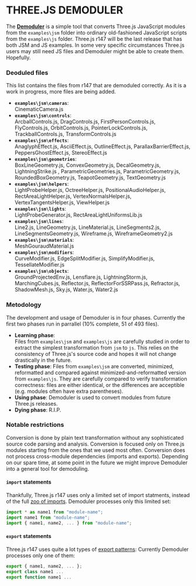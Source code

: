 # THREE.JS DEMODULER

The [**Demoduler**](https://boytchev.github.io/demoduler/) is a simple tool that
converts Three.js JavaScript modules from the `examples\jsm` folder into ordinary
old-fashioned JavaScript scripts from the `examples\js` folder. Three.js r147
will be the last release that has both JSM and JS examples. In some very specific
circumstances Three.js users may still need JS files and Demoduler might be
able to create them. Hopefully.


### Deoduled files

This list contains the files from r147 that are demoduled correctly. As it is a
work in progress, more files are being added.

- **`examples\jsm\cameras`**:<br>
	CinematicCamera.js
- **`examples\jsm\controls`**:<br>
	ArcballControls.js, DragControls.js, FirstPersonControls.js, FlyControls.js,
	OrbitControls.js, PointerLockControls.js, TrackballControls.js, TransformControls.js
- **`examples\jsm\effects`**:<br>
	AnaglyphEffect.js, AsciiEffect.js, OutlineEffect.js, ParallaxBarrierEffect.js,
	PeppersGhostEffect.js, StereoEffect.js
- **`examples\jsm\geometries`**:<br>
	BoxLineGeometry.js, ConvexGeometry.js, DecalGeometry.js, LightningStrike.js ,
	ParametricGeometries.js, ParametricGeometry.js, RoundedBoxGeometry.js,
	TeapotGeometry.js, TextGeometry.js
- **`examples\jsm\helpers`**:<br>
	LightProbeHelper.js, OctreeHelper.js, PositionalAudioHelper.js, RectAreaLightHelper.js,
	VertexNormalsHelper.js, VertexTangentsHelper.js, ViewHelper.js
- **`examples\jsm\lights`**:<br>
	LightProbeGenerator.js, RectAreaLightUniformsLib.js
- **`examples\jsm\lines`**:<br>
	Line2.js, LineGeometry.js, LineMaterial.js, LineSegments2.js, LineSegmentsGeometry.js,
	Wireframe.js, WireframeGeometry2.js
- **`examples\jsm\materials`**:<br>
	MeshGouraudMaterial.js
- **`examples\jsm\modifiers`**:<br>
	CurveModifier.js, EdgeSplitModifier.js, SimplifyModifier.js, TessellateModifier.js
- **`examples\jsm\objects`**:<br>
	GroundProjectedEnv.js, Lensflare.js, LightningStorm.js, MarchingCubes.js, 
	Reflector.js, ReflectorForSSRPass.js, Refractor.js, ShadowMesh.js, Sky.js,
	Water.js, Water2.js
	


<!--
#### Folder `examples\jsm\modifiers`
- TessellateModifier.js
- CurveModifier.js
- EdgeSplitModifier.js
- SimplifyModifier.js
-->




### Metodology

The development and usage of Demoduler is in four phases. Currently the first
two phases run in parrallel (10% complete, 51 of 493 files).

- **Learning phase**:<br>Files from `examples\jsm` and `examples\js` are carefully
studied in order to extract the simplest transformation from `jsm` to `js`. This
relies on the consistency of Three.js's source code and hopes it will not change
drastically in the future.
- **Testing phase**: Files from `examples\jsm` are converted, minimized, reformatted
and compared against minimized-and-reformatted version from `examples\js`. They
are carefully compared to verify transformation correctness: files are either
identical, or the differences are acceptible (e.g. modules often have extra
parentheses).
- **Using phase**: Demoduler is used to convert modules from future Three.js
releases.
- **Dying phase**: R.I.P.


### Notable restrictions

Conversion is done by plain text transformation without any sophisticated source
code parsing and analysis. Conversion is focused only on Three.js modules starting
from the ones that we used most often. Conversion does not process cross-module
dependencies (imports and exports). Depending on our spare time, at some point
in the future we might improve Demoduler into a general tool for demoduling.


#### `import` statements

Thankfully, Three.js r147 uses only a limited set of import statments, instead
of the full [zoo of imports](https://developer.mozilla.org/en-US/docs/Web/JavaScript/Reference/Statements/import).
Demoduler processes only this limited set:

```js
import * as name1 from "module-name";
import name1 from "module-name";
import { name1, name2, ... } from "module-name";
```

#### `export` statements

Three.js r147 uses quite a lot types of [export patterns](https://developer.mozilla.org/en-US/docs/Web/JavaScript/Reference/Statements/export):
Currently Demoduler processes only one of them:
```js
export { name1, name2, ... };
export class name1 ...
export function name1 ...
```

<!--
```js
export { name1, name2, ... };
export class name { ...
export class name1 extends name2 { ...
export function name ( ...
export { name as default };
export let name = ...
export const name = ...
export default name;
export * from 'module-name';
export { name } from 'module-name';
export { default as name } from 'module-name';
```
-->


